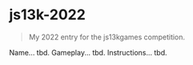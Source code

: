 # js13k-2022

> My 2022 entry for the js13kgames competition.

Name... tbd.
Gameplay... tbd.
Instructions... tbd.

